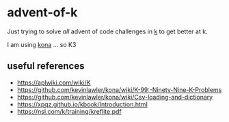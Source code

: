 # advent-of-k

Just trying to solve _all_ advent of code challenges in [k](https://k.miraheze.org/wiki/Running_K) to get better at k.

I am using [kona](https://github.com/kevinlawler/kona) ... so K3

## useful references

- https://aplwiki.com/wiki/K
- https://github.com/kevinlawler/kona/wiki/K-99:-Ninety-Nine-K-Problems
- https://github.com/kevinlawler/kona/wiki/Csv-loading-and-dictionary
- https://xpqz.github.io/kbook/Introduction.html
- https://nsl.com/k/training/kreflite.pdf

